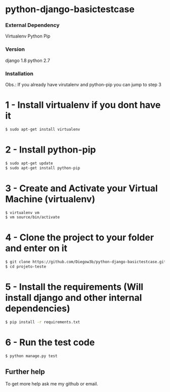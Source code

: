 # python-django-basictestcase

### External Dependency
Virtualenv
Python Pip
### Version
django 1.8
python 2.7

### Installation
Obs.: If you already have virutalenv and python-pip you can jump to step 3
# 1 - Install virtualenv if you dont have it
```sh
$ sudo apt-get install virtualenv
```
# 2 - Install python-pip
```sh
$ sudo apt-get update
$ sudo apt-get install python-pip
```
# 3 - Create and Activate your Virtual Machine (virtualenv)
```sh
$ virtualenv vm
$ vm source/bin/activate
```
# 4 - Clone the project to your folder and enter on it
```sh
$ git clone https://github.com/Diegow3b/python-django-basictestcase.git
$ cd projeto-teste
```
# 5 - Install the requirements (Will install django and other internal dependencies)
```sh
$ pip install -r requirements.txt
```
# 6 - Run the test code
```sh
$ python manage.py test
```
## Further help

To get more help ask me my github or email.
